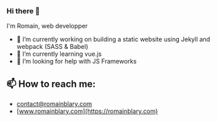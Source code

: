 ### Hi there 👋
I'm Romain, web developper


- 🔭 I’m currently working on building a static website using Jekyll and webpack (SASS & Babel)
- 🌱 I’m currently learning vue.js
- 🤔 I’m looking for help with JS Frameworks

## 📫 How to reach me: 
  * [contact@romainblary.com](mailto:contact@romainblary.com)
  * [www.romainblary.com](https://romainblary.com) 

<!--
**Blarwitch5/Blarwitch5** is a ✨ _special_ ✨ repository because its `README.md` (this file) appears on your GitHub profile.

Here are some ideas to get you started:

- 🔭 I’m currently working on ...
- 🌱 I’m currently learning ...
- 👯 I’m looking to collaborate on ...
- 🤔 I’m looking for help with ...
- 💬 Ask me about ...
- 📫 How to reach me: ...
- 😄 Pronouns: ...
- ⚡ Fun fact: ...
-->
